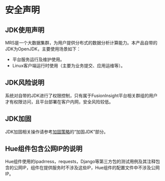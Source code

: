 # 安全声明<a name="admin_guide_000315"></a>

## JDK使用声明<a name="section1653514312162"></a>

MRS是一个大数据集群，为用户提供分布式的数据分析计算能力。本产品自带的JDK为OpenJDK，主要使用场景如下：

-   平台服务运行及维护使用。
-   Linux客户端运行时使用（主要为业务提交、应用运维等）。

## JDK风险说明<a name="section4316135115416"></a>

系统对自带的JDK进行了权限控制，只有属于FusionInsight平台相关群组的用户才有权限访问，且平台部署在客户内网，安全风险较低。

## JDK加固<a name="section419118126519"></a>

JDK加固相关操作请参考[加固策略](加固策略.md)的“加固JDK”部分。

## Hue组件包含公网IP的说明<a name="section19183846581"></a>

Hue组件使用的ipadrress，requests，Django等第三方包的测试用例及其注释包含的公网IP，组件在提供服务时不涉及这些IP，Hue组件的配置文件中不涉及公网IP。

